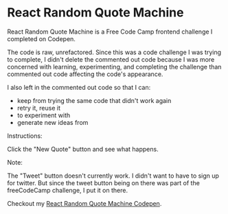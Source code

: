 # React Random Quote Machine
React Random Quote Machine is a Free Code Camp frontend challenge I completed on Codepen.

The code is raw, unrefactored. Since this was a code challenge I was trying to complete, I didn't delete the commented out code because I was more concerned with learning, experimenting, and completing the challenge than commented out code affecting the code's appearance. 

I also left in the commented out code so that I can:
* keep from trying the same code that didn't work again
* retry it, reuse it
* to experiment with
* generate new ideas from

Instructions: 

Click the "New Quote" button and see what happens. 

Note: 

The "Tweet" button doesn't currently work. 
I didn't want to have to sign up for twitter. But since the tweet button being on there was part of the freeCodeCamp challenge, I put it on there. 

Checkout my [React Random Quote Machine Codepen](https://codepen.io/nwbnwb/full/BajbvNQ).
